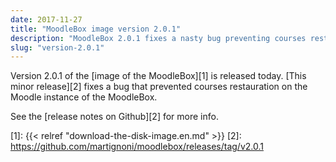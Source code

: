 ```yaml
---
date: 2017-11-27
title: "MoodleBox image version 2.0.1"
description: "MoodleBox 2.0.1 fixes a nasty bug preventing courses restauration on the Moodle instance of the MoodleBox."
slug: "version-2.0.1"
---
```


Version 2.0.1 of the [image of the MoodleBox][1] is released today. [This minor release][2] fixes a bug that prevented courses restauration on the Moodle instance of the MoodleBox.

See the [release notes on Github][2] for more info.

 [1]: {{< relref "download-the-disk-image.en.md" >}}
 [2]: https://github.com/martignoni/moodlebox/releases/tag/v2.0.1
